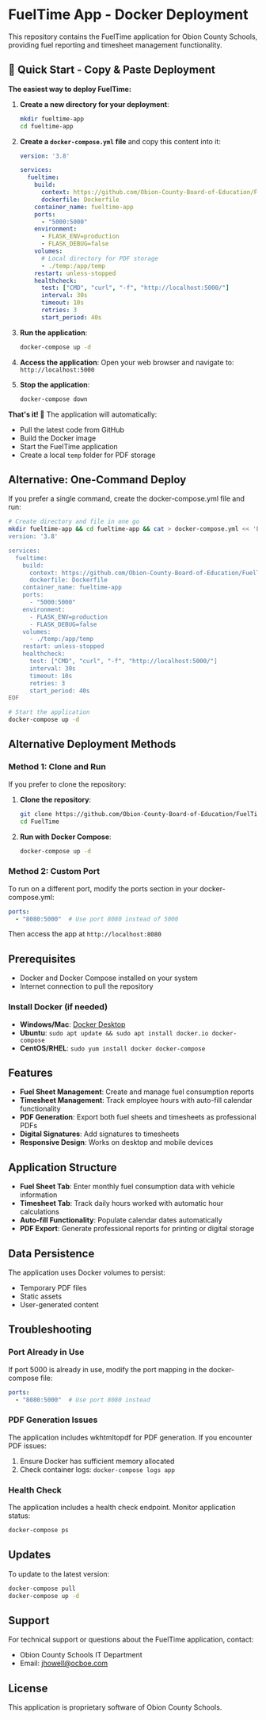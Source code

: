 # FuelTime App - Docker Deployment

This repository contains the FuelTime application for Obion County Schools, providing fuel reporting and timesheet management functionality.

## 🚀 Quick Start - Copy & Paste Deployment

**The easiest way to deploy FuelTime:**

1. **Create a new directory for your deployment**:
   ```bash
   mkdir fueltime-app
   cd fueltime-app
   ```

2. **Create a `docker-compose.yml` file** and copy this content into it:

   ```yaml
   version: '3.8'

   services:
     fueltime:
       build:
         context: https://github.com/Obion-County-Board-of-Education/FuelTime.git
         dockerfile: Dockerfile
       container_name: fueltime-app
       ports:
         - "5000:5000"
       environment:
         - FLASK_ENV=production
         - FLASK_DEBUG=false
       volumes:
         # Local directory for PDF storage
         - ./temp:/app/temp
       restart: unless-stopped
       healthcheck:
         test: ["CMD", "curl", "-f", "http://localhost:5000/"]
         interval: 30s
         timeout: 10s
         retries: 3
         start_period: 40s
   ```

3. **Run the application**:
   ```bash
   docker-compose up -d
   ```

4. **Access the application**:
   Open your web browser and navigate to: `http://localhost:5000`

5. **Stop the application**:
   ```bash
   docker-compose down
   ```

**That's it! 🎉** The application will automatically:
- Pull the latest code from GitHub
- Build the Docker image
- Start the FuelTime application
- Create a local `temp` folder for PDF storage

## Alternative: One-Command Deploy

If you prefer a single command, create the docker-compose.yml file and run:

```bash
# Create directory and file in one go
mkdir fueltime-app && cd fueltime-app && cat > docker-compose.yml << 'EOF'
version: '3.8'

services:
  fueltime:
    build:
      context: https://github.com/Obion-County-Board-of-Education/FuelTime.git
      dockerfile: Dockerfile
    container_name: fueltime-app
    ports:
      - "5000:5000"
    environment:
      - FLASK_ENV=production
      - FLASK_DEBUG=false
    volumes:
      - ./temp:/app/temp
    restart: unless-stopped
    healthcheck:
      test: ["CMD", "curl", "-f", "http://localhost:5000/"]
      interval: 30s
      timeout: 10s
      retries: 3
      start_period: 40s
EOF

# Start the application
docker-compose up -d
```

## Alternative Deployment Methods

### Method 1: Clone and Run

If you prefer to clone the repository:

1. **Clone the repository**:
   ```bash
   git clone https://github.com/Obion-County-Board-of-Education/FuelTime.git
   cd FuelTime
   ```

2. **Run with Docker Compose**:
   ```bash
   docker-compose up -d
   ```

### Method 2: Custom Port

To run on a different port, modify the ports section in your docker-compose.yml:

```yaml
ports:
  - "8080:5000"  # Use port 8080 instead of 5000
```

Then access the app at `http://localhost:8080`

## Prerequisites

- Docker and Docker Compose installed on your system
- Internet connection to pull the repository

### Install Docker (if needed)
- **Windows/Mac**: [Docker Desktop](https://docs.docker.com/get-docker/)
- **Ubuntu**: `sudo apt update && sudo apt install docker.io docker-compose`
- **CentOS/RHEL**: `sudo yum install docker docker-compose`

## Features

- **Fuel Sheet Management**: Create and manage fuel consumption reports
- **Timesheet Management**: Track employee hours with auto-fill calendar functionality
- **PDF Generation**: Export both fuel sheets and timesheets as professional PDFs
- **Digital Signatures**: Add signatures to timesheets
- **Responsive Design**: Works on desktop and mobile devices

## Application Structure

- **Fuel Sheet Tab**: Enter monthly fuel consumption data with vehicle information
- **Timesheet Tab**: Track daily hours worked with automatic hour calculations
- **Auto-fill Functionality**: Populate calendar dates automatically
- **PDF Export**: Generate professional reports for printing or digital storage

## Data Persistence

The application uses Docker volumes to persist:
- Temporary PDF files
- Static assets
- User-generated content

## Troubleshooting

### Port Already in Use
If port 5000 is already in use, modify the port mapping in the docker-compose file:
```yaml
ports:
  - "8080:5000"  # Use port 8080 instead
```

### PDF Generation Issues
The application includes wkhtmltopdf for PDF generation. If you encounter PDF issues:
1. Ensure Docker has sufficient memory allocated
2. Check container logs: `docker-compose logs app`

### Health Check
The application includes a health check endpoint. Monitor application status:
```bash
docker-compose ps
```

## Updates

To update to the latest version:
```bash
docker-compose pull
docker-compose up -d
```

## Support

For technical support or questions about the FuelTime application, contact:
- Obion County Schools IT Department
- Email: jhowell@ocboe.com

## License

This application is proprietary software of Obion County Schools.
